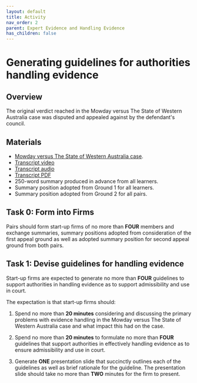 ```yaml
---
layout: default
title: Activity
nav_order: 2
parent: Expert Evidence and Handling Evidence
has_children: false
---
```


# Generating guidelines for authorities handling evidence

## Overview
The original verdict reached in the Mowday versus The State of Western Australia case was disputed and appealed against by the defendant's council.

## Materials
* [Mowday versus The State of Western Australia case](caseSummary).
* [Transcript video](resources/mowday.m4v)
* [Transcript audio](resources/mowday.m4a)
* [Transcript PDF](resources/mowday.pdf)
* 250-word summary produced in advance from all learners.
* Summary position adopted from Ground 1 for all learners.
* Summary position adopted from Ground 2 for all pairs.


## Task 0: Form into Firms
Pairs should form start-up firms of no more than **FOUR** members and exchange summaries, summary positions adopted from consideration of the first appeal ground as well as adopted summary position for second appeal ground from both pairs.

## Task 1: Devise guidelines for handling evidence
Start-up firms are expected to generate no more than **FOUR** guidelines to support authorities in handling evidence as to support admissibility and use in court.

The expectation is that start-up firms should:

1. Spend no more than **20 minutes** considering and discussing the primary problems with evidence handling in the Mowday versus The State of Western Australia case and what impact this had on the case.

2. Spend no more than **20 minutes** to formulate no more than **FOUR** guidelines that support authorities in effectively handling evidence as to ensure admissibility and use in court.

3. Generate **ONE** presentation slide that succinctly outlines each of the guidelines as well as brief rationale for the guideline. The presentation slide should take no more than **TWO** minutes for the firm to present.
